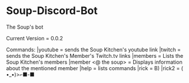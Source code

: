 # Soup-Discord-Bot
The Soup's bot

Current Version = 0.0.2

Commands:
|youtube = sends the Soup Kitchen's youtube link
|twitch = sends the Soup Kitchen's Member's Twitch.tv links
|members = Lists the Soup Kitchen's members
|member <@ the soup> = Displays information about the mentioned member
|help = lists commands
|rick = B)
|rick2 = ( •_•)>⌐■-■
